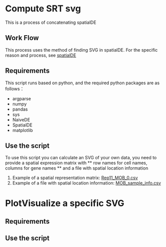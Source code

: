 # Compute SRT svg
This is a process of concatenating spatialDE
## Work Flow
This process uses the method of finding SVG in spatialDE. 
For the specific reason and process, see [spatialDE](https://www.nature.com/articles/nmeth.4636)
## Requirements
This script runs based on python, and the required python packages are as follows：
* argparse
* numpy
* pandas
* sys
* NaiveDE
* SpatialDE
* matplotlib
## Use the script
To use this script you can calculate an SVG of your own data, you need to provide 
a spatial expression matrix with ** row names for cell names, columns for gene names ** 
and a file with spatial location information 
1. Example of a spatial representation matrix: [Rep11_MOB_0.csv](https://github.com/gouxiaojuan/pipeline_spatialDE/blob/main/example/Rep11_MOB_0.csv)
2. Example of a file with spatial location information: [MOB_sample_info.csv](https://github.com/gouxiaojuan/pipeline_spatialDE/blob/main/example/MOB_sample_info.csv)
# PlotVisualize a specific SVG
## Requirements
## Use the script
